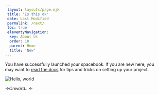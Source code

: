 ```yaml
---
 layout: layouts/page.njk
 title: 'Is this ok'
 date: Last Modified 
 permalink: /next/
 toc: true
 eleventyNavigation:
  key: About Us
  order: 10
  parent: Home
  title: 'New'
---
```


You have successfully launched your spacebook. If you are new here, you may want to [read the docs](https://spacebook.app/) for tips and tricks on setting up your project.

![Hello, world](/content/images/hello.jpg)

->*Onward...*<-




